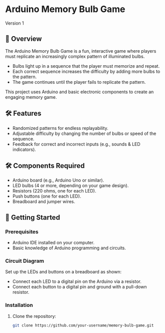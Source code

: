 # Arduino Memory Bulb Game  

Version 1

## 📖 Overview  

The Arduino Memory Bulb Game is a fun, interactive game where players must replicate an increasingly complex pattern of illuminated bulbs.  
- Bulbs light up in a sequence that the player must memorize and repeat.  
- Each correct sequence increases the difficulty by adding more bulbs to the pattern.  
- The game continues until the player fails to replicate the pattern.  

This project uses Arduino and basic electronic components to create an engaging memory game.  

## 🛠️ Features  

- Randomized patterns for endless replayability.  
- Adjustable difficulty by changing the number of bulbs or speed of the sequence.  
- Feedback for correct and incorrect inputs (e.g., sounds & LED indicators).  

## 🛠️ Components Required  

- Arduino board (e.g., Arduino Uno or similar).  
- LED bulbs (4 or more, depending on your game design).  
- Resistors (220 ohms, one for each LED).  
- Push buttons (one for each LED).  
- Breadboard and jumper wires.  

## 🚀 Getting Started  

### Prerequisites  

- Arduino IDE installed on your computer.  
- Basic knowledge of Arduino programming and circuits.  

### Circuit Diagram  

Set up the LEDs and buttons on a breadboard as shown:  
- Connect each LED to a digital pin on the Arduino via a resistor.  
- Connect each button to a digital pin and ground with a pull-down resistor.  

### Installation  

1. Clone the repository:  
   ```bash  
   git clone https://github.com/your-username/memory-bulb-game.git  
